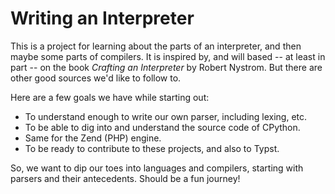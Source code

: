 # Writing an Interpreter

This is a project for learning about the parts of an interpreter,
and then maybe some parts of compilers. It is inspired by, and will
based -- at least in part -- on the book *Crafting an Interpreter*
by Robert Nystrom. But there are other good sources we'd like to follow
to.

Here are a few goals we have while starting out:

+ To understand enough to write our own parser, including lexing, etc.
+ To be able to dig into and understand the source code of CPython.
+ Same for the Zend (PHP) engine.
+ To be ready to contribute to these projects, and also to Typst.

So, we want to dip our toes into languages and compilers, starting with
parsers and their antecedents. Should be a fun journey!
